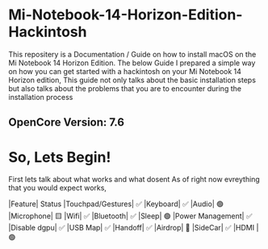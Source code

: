 # Mi-Notebook-14-Horizon-Edition-Hackintosh

This repositery is a Documentation / Guide on how to install macOS on the Mi Notebook 14 Horizon Edition. The below Guide I prepared a simple way on how you can get started with a hackintosh on your Mi Notebook 14 Horizon edition, This guide not only talks about the basic installation steps but also talks about the problems that you are to encounter during the installation process


## OpenCore Version: 7.6

# So, Lets Begin!

First lets talk about what works and what dosent
As of right now evreything that you would expect works,

|Feature|	Status
|Touchpad/Gestures|	✅
|Keyboard|	✅
|Audio|	🟢
|Microphone|	🟨
|Wifi|	✅
|Bluetooth|	✅
|Sleep|	🟢
|Power Management|	✅
|Disable dgpu|	✅
|USB Map|	✅
|Handoff|	✅
|Airdrop|	🔴
|SideCar|	✅
|HDMI	  |🟢
